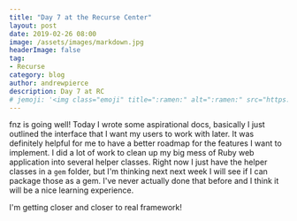 ```yaml
---
title: "Day 7 at the Recurse Center"
layout: post
date: 2019-02-26 08:00
image: /assets/images/markdown.jpg
headerImage: false
tag:
- Recurse
category: blog
author: andrewpierce
description: Day 7 at RC
# jemoji: '<img class="emoji" title=":ramen:" alt=":ramen:" src="https://assets.github.com/images/icons/emoji/unicode/1f35c.png" height="20" width="20" align="absmiddle">'
---
```


fnz is going well! Today I wrote some aspirational docs, basically I just outlined
the interface that I want my users to work with later. It was definitely helpful
for me to have a better roadmap for the features I want to implement. I did a lot
of work to clean up my big mess of Ruby web application into several helper classes.
Right now I just have the helper classes in a `gem` folder, but I'm thinking next
next week I will see if I can package those as a gem. I've never actually done
that before and I think it will be a nice learning experience.

I'm getting closer and closer to real framework! 
